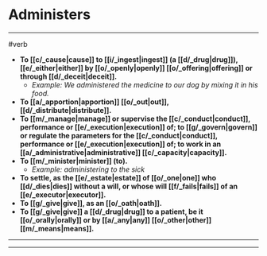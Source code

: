 # Administers
---
#verb
- **To [[c/_cause|cause]] to [[i/_ingest|ingest]] (a [[d/_drug|drug]]), [[e/_either|either]] by [[o/_openly|openly]] [[o/_offering|offering]] or through [[d/_deceit|deceit]].**
	- _Example: We administered the medicine to our dog by mixing it in his food._
- **To [[a/_apportion|apportion]] [[o/_out|out]], [[d/_distribute|distribute]].**
- **To [[m/_manage|manage]] or supervise the [[c/_conduct|conduct]], performance or [[e/_execution|execution]] of; to [[g/_govern|govern]] or regulate the parameters for the [[c/_conduct|conduct]], performance or [[e/_execution|execution]] of; to work in an [[a/_administrative|administrative]] [[c/_capacity|capacity]].**
- **To [[m/_minister|minister]] (to).**
	- _Example: administering to the sick_
- **To settle, as the [[e/_estate|estate]] of [[o/_one|one]] who [[d/_dies|dies]] without a will, or whose will [[f/_fails|fails]] of an [[e/_executor|executor]].**
- **To [[g/_give|give]], as an [[o/_oath|oath]].**
- **To [[g/_give|give]] a [[d/_drug|drug]] to a patient, be it [[o/_orally|orally]] or by [[a/_any|any]] [[o/_other|other]] [[m/_means|means]].**
---
---

